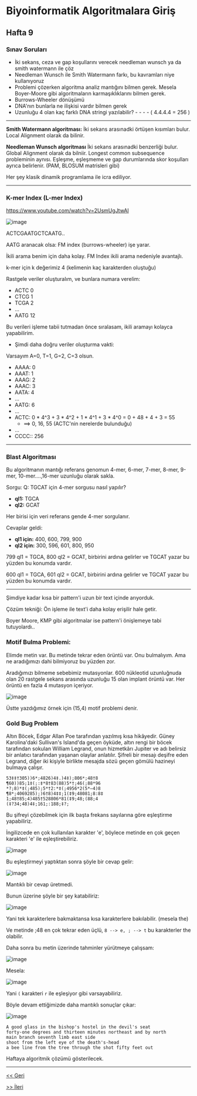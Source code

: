 # Biyoinformatik Algoritmalara Giriş
## Hafta 9

### Sınav Soruları
- İki sekans, ceza ve gap koşullarını verecek needleman wunsch ya da smith watermann ile çöz
- Needleman Wunsch ile Smith Watermann farkı, bu kavramları niye kullanıyoruz
- Problemi çözerken algoritma analiz mantığını bilmen gerek. Mesela Boyer-Moore gibi algoritmaların karmaşıklıklarını bilmen gerek.
- Burrows-Wheeler dönüşümü
- DNA'nın bunlarla ne ilişkisi vardır bilmen gerek
- Uzunluğu 4 olan kaç farklı DNA stringi yazılabilir? - - - - ( 4.4.4.4 = 256 ) 

---

**Smith Watermann algoritması:** İki sekans arasınadki örtüşen kısımları bulur. Local Alignment olarak da bilinir.

**Needleman Wunsch algoritması** İki sekans arasınadki benzerliği bulur. Global Alignment olarak da bilniir. Longest common subsequence probleminin aynısı. Eşleşme, eşleşmeme ve gap durumlarında skor koşulları ayrıca belirlenir. (PAM, BLOSUM matrisleri gibi)

Her şey klasik dinamik programlama ile icra ediliyor.

---

### K-mer Index (L-mer Index)

https://www.youtube.com/watch?v=2UsmUgJtwAI

![image](https://user-images.githubusercontent.com/12685802/145002314-d1e2a040-2d5d-4555-b9fc-006d0cc4c411.png)


ACTCGAATGCTCAATG..

AATG aranacak olsa: FM index (burrows-wheeler) işe yarar.

İkili arama benim için daha kolay. FM Index ikili arama nedeniyle avantajlı.

k-mer için k değerimiz 4 (kelimenin kaç karakterden oluştuğu)

Rastgele veriler oluşturalım, ve bunlara numara verelim:

- ACTC 0
- CTCG 1
- TCGA 2
- ...
- AATG 12

Bu verileri işleme tabii tutmadan önce sıralasam, ikili aramayı kolayca yapabilirim.

- Şimdi daha doğru veriler oluşturma vakti:

Varsayım A=0, T=1, G=2, C=3 olsun.

- AAAA: 0
- AAAT: 1
- AAAG: 2
- AAAC: 3
- AATA: 4
- ...
- AATG: 6
- ...
- ACTC: 0 * 4^3 + 3 * 4^2 + 1 * 4^1 + 3 * 4^0  = 0 + 48 + 4 + 3 = 55
  - ==> 0, 16, 55 (ACTC'nin nerelerde bulunduğu)
- ...
- CCCC:: 256 
---

### Blast Algoritması
Bu algoritmanın mantığı referans genomun 4-mer, 6-mer, 7-mer, 8-mer, 9-mer, 10-mer....,16-mer uzunluğu olarak sakla.

Sorgu: Q: TGCAT için 4-mer sorgusu nasıl yapılır?
- **ql1:** TGCA
- **ql2:** GCAT

Her birisi için veri referans gende 4-mer sorgulanır.

Cevaplar geldi:
- **ql1 için:** 400, 600, 799, 900
- **ql2 için:** 300, 596, 601, 800, 950

799 ql1 = TGCA, 800 ql2 = GCAT, birbirini ardına gelirler ve TGCAT yazar bu yüzden bu konumda vardır.

600 ql1 = TGCA, 601 ql2 = GCAT, birbirini ardına gelirler ve TGCAT yazar bu yüzden bu konumda vardır.
 
---

Şimdiye kadar kısa bir pattern'i uzun bir text içinde arıyorduk. 

Çözüm tekniği: Ön işleme ile text'i daha kolay erişilir hale getir.

Boyer Moore, KMP gibi algoritmalar ise pattern'i önişlemeye tabi tutuyolardı..

### Motif Bulma Problemi:

Elimde metin var. Bu metinde tekrar eden örüntü var. Onu bulmalıyım. Ama ne aradığımızı dahi bilmiyoruz bu yüzden zor.

Aradığımızı bilmeme sebebimiz mutasyonlar. 600 nükleotid uzunluğnuda olan 20 rastgele sekans arasında uzunluğu 15 olan implant örüntü var. Her örüntü en fazla 4 mutasyon içeriyor.

![image](https://user-images.githubusercontent.com/12685802/145005642-e95ed05f-0bf9-4c44-87d6-4bca324083d6.png)

Üstte yazdığımız örnek için (15,4) motif problemi denir.

### Gold Bug Problem

Altın Böcek, Edgar Allan Poe tarafından yazılmış kısa hikâyedir. Güney Karolina'daki Sullivan's Island'da geçen öyküde, altın rengi bir böcek tarafından sokulan William Legrand, onun hizmetkârı Jupiter ve adı belirsiz bir anlatıcı tarafından yaşanan olaylar anlatılır. Şifreli bir mesajı deşifre eden Legrand, diğer iki kişiyle birlikte mesajda sözü geçen gömülü hazineyi bulmaya çalışır.

```
53‡‡†305))6*;4826)4‡.)4‡);806*;48†8
¶60))85;1‡(;:‡*8†83(88)5*†;46(;88*96
*?;8)*‡(;485);5*†2:*‡(;4956*2(5*—4)8
¶8*;4069285);)6†8)4‡‡;1(‡9;48081;8:8‡
1;48†85;4)485†528806*81(‡9;48;(88;4
(‡?34;48)4‡;161;:188;‡?;
```

Bu şifreyi çözebilmek için ilk başta frekans sayılarına göre eşleştirme yapabiliriz.

İngilizcede en çok kullanılan karakter 'e', böylece metinde en çok geçen karakteri 'e' ile eşleştirebiliriz.

![image](https://user-images.githubusercontent.com/12685802/148171592-af271cd7-f467-4fe6-adff-015d363bae95.png)

Bu eşleştirmeyi yaptıktan sonra şöyle bir cevap gelir:

![image](https://user-images.githubusercontent.com/12685802/148171714-cd2ed788-ab53-41f6-928b-f9d4bcd959d1.png)

Mantıklı bir cevap üretmedi.

Bunun üzerine şöyle bir şey katabiliriz:

![image](https://user-images.githubusercontent.com/12685802/148171876-3622df38-b5c1-4b7f-ae55-479e61bd4a48.png)

Yani tek karakterlere bakmaktansa kısa karakterlere bakılabilir. (mesela the)

Ve metinde ;48 en çok tekrar eden üçlü, `8 --> e, ; --> t` bu karakterler the olabilir.

Daha sonra bu metin üzerinde tahminler yürütmeye çalışsam:

![image](https://user-images.githubusercontent.com/12685802/148172127-145cb2d6-3baf-4fa7-8c51-d72d2184dfa5.png)

Mesela:

![image](https://user-images.githubusercontent.com/12685802/148172219-5ce47331-8e89-4887-84d3-30956fa0e350.png)

Yani `(` karakteri `r` ile eşleşiyor gibi varsayabiliriz.

Böyle devam ettiğimizde daha mantıklı sonuçlar çıkar:

![image](https://user-images.githubusercontent.com/12685802/148172379-11f93f77-0149-49d8-9089-2175fe2322fb.png)

```
A good glass in the bishop's hostel in the devil's seat
forty-one degrees and thirteen minutes northeast and by north
main branch seventh limb east side
shoot from the left eye of the death's-head
a bee line from the tree through the shot fifty feet out
```

Haftaya algoritmik çözümü gösterilecek.

---

[<< Geri](https://github.com/LIIIs4ma/BiyoinformatikAG/blob/main/hafta8.md)

[>> İleri](https://github.com/LIIIs4ma/BiyoinformatikAG/blob/main/hafta10.md)
